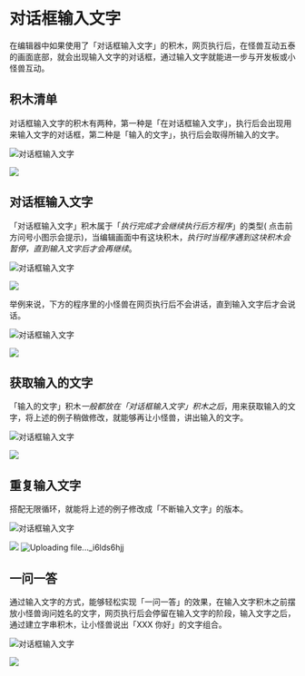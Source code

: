 # 对话框输入文字

在编辑器中如果使用了「对话框输入文字」的积木，网页执行后，在怪兽互动五泰的画面底部，就会出现输入文字的对话框，通过输入文字就能进一步与开发板或小怪兽互动。

## 积木清单

对话框输入文字的积木有两种，第一种是「在对话框输入文字」，执行后会出现用来输入文字的对话框，第二种是「输入的文字」，执行后会取得所输入的文字。

![对话框输入文字](https://raw.githubusercontent.com/junhuanchen/test_repository/master/bpi-web/tutorials/images/zh-tw/docs/webbit/detect/input-01.jpg)

![](https://codimd.s3.shivering-isles.com/demo/uploads/upload_599cb0bbf41d4332295199f7642c7af4.png)


## 对话框输入文字

「对话框输入文字」积木属于「*执行完成才会继续执行后方程序*」的类型( 点击前方问号小图示会提示)，当编辑画面中有这块积木，*执行时当程序遇到这块积木会暂停，直到输入文字后才会再继续*。

![对话框输入文字](https://raw.githubusercontent.com/junhuanchen/test_repository/master/bpi-web/tutorials/images/zh-tw/docs/webbit/detect/input-02.jpg)


![](https://codimd.s3.shivering-isles.com/demo/uploads/upload_1cce5797dbfdfba59cfab632a515679b.png)


举例来说，下方的程序里的小怪兽在网页执行后不会讲话，直到输入文字后才会说话。

![对话框输入文字](https://raw.githubusercontent.com/junhuanchen/test_repository/master/bpi-web/tutorials/images/zh-tw/docs/webbit/detect/input-03.gif)

![](https://codimd.s3.shivering-isles.com/demo/uploads/upload_b54e5e45cb2c7400d2f5f7027ac9a083.gif)


## 获取输入的文字

「输入的文字」积木*一般都放在「对话框输入文字」积木之后*，用来获取输入的文字，将上述的例子稍做修改，就能够再让小怪兽，讲出输入的文字。

![对话框输入文字](https://raw.githubusercontent.com/junhuanchen/test_repository/master/bpi-web/tutorials/images/zh-tw/docs/webbit/detect/input-04.gif)

![](https://codimd.s3.shivering-isles.com/demo/uploads/upload_d6799d41c2963f9eea126cdc0b912e60.gif)



## 重复输入文字

搭配无限循环，就能将上述的例子修改成「不断输入文字」的版本。

![对话框输入文字](https://raw.githubusercontent.com/junhuanchen/test_repository/master/bpi-web/tutorials/images/zh-tw/docs/webbit/detect/input-05.gif)



![](https://codimd.s3.shivering-isles.com/demo/uploads/upload_828002a7cd3adda00deac7e11e91db74.gif)
![Uploading file..._i6lds6hjj]()


## 一问一答

通过输入文字的方式，能够轻松实现「一问一答」的效果，在输入文字积木之前摆放小怪兽询问姓名的文字，网页执行后会停留在输入文字的阶段，输入文字之后，通过建立字串积木，让小怪兽说出「XXX 你好」的文字组合。

![对话框输入文字](https://raw.githubusercontent.com/junhuanchen/test_repository/master/bpi-web/tutorials/images/zh-tw/docs/webbit/detect/input-06.gif)

![](https://codimd.s3.shivering-isles.com/demo/uploads/upload_449cda52190c8c863ac236a261af0653.gif)

